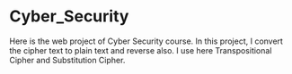 # Cyber_Security
Here is the web project of Cyber Security course. In this project, I convert the cipher text to plain text and reverse also. I use here Transpositional Cipher and Substitution Cipher.
